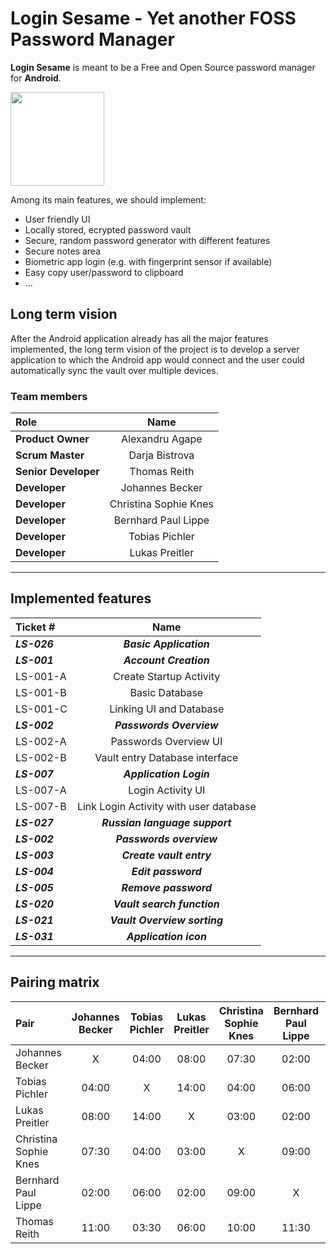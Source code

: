 # Login Sesame - Yet another FOSS Password Manager

**Login Sesame** is meant to be a Free and Open Source password manager for **Android**.

<img src="https://i.postimg.cc/ydrZsWh9/login-sesame-icon.png" width="150">

Among its main features, we should implement:
  
  * User friendly UI
  * Locally stored, ecrypted password vault
  * Secure, random password generator with different features
  * Secure notes area
  * Biometric app login (e.g. with fingerprint sensor if available)
  * Easy copy user/password to clipboard
  * ...

## Long term vision
After the Android application already has all the major features implemented, the long
term vision of the project is to develop a server application to which the Android app
would connect and the user could automatically sync the vault over multiple devices.

### Team members

| Role                    | Name                  | 
| :---                    |    :----:             |
| **Product Owner**       |   Alexandru Agape     |
| **Scrum Master**        |   Darja Bistrova      |
| **Senior Developer**    | Thomas Reith          |
| **Developer**           | Johannes Becker       |
| **Developer**           | Christina Sophie Knes |
| **Developer**           | Bernhard Paul Lippe   |
| **Developer**           | Tobias Pichler        |
| **Developer**           | Lukas Preitler        |

----

## Implemented features
| Ticket #       | Name                                      | 
| :---           |    :----:                                 |
| _**LS-026**_   |    _**Basic Application**_                |
| _**LS-001**_   |    _**Account Creation**_                 |
| LS-001-A       |    Create Startup Activity                |
| LS-001-B       |    Basic Database                         |
| LS-001-C       |    Linking UI and Database                |
| _**LS-002**_   |    _**Passwords Overview**_               |
| LS-002-A       |    Passwords Overview UI                  |
| LS-002-B       |    Vault entry Database interface         |
| _**LS-007**_   |    _**Application Login**_                |
| LS-007-A       |    Login Activity UI                      |
| LS-007-B       |    Link Login Activity with user database |
| _**LS-027**_   |    _**Russian language support**_         |
| _**LS-002**_   |    _**Passwords overview**_               |
| _**LS-003**_   |    _**Create vault entry**_               |
| _**LS-004**_   |    _**Edit password**_                    |
| _**LS-005**_   |    _**Remove password**_                  |
| _**LS-020**_   |    _**Vault search function**_            |
| _**LS-021**_   |    _**Vault Overview sorting**_           |
| _**LS-031**_   |    _**Application icon**_                 |

----
## Pairing matrix

| Pair                  | Johannes Becker   	  | Tobias Pichler              | Lukas Preitler       | Christina Sophie Knes | Bernhard Paul Lippe   | Thomas Reith |
| :---                  |    :----:            |    :----:                   |    :----:            |    :----:             |    :----:             |    :----:    |   
| Johannes Becker       | X                    | 04:00                       | 08:00                | 07:30                 | 02:00                 | 11:00        |
| Tobias Pichler        | 04:00                | X                           | 14:00                | 04:00                 | 06:00                 | 03:30        |
| Lukas Preitler        | 08:00                | 14:00                       | X                    | 03:00                 | 02:00                 | 06:00        |
| Christina Sophie Knes | 07:30                | 04:00                       | 03:00                | X                     | 09:00                 | 10:00        |
| Bernhard Paul Lippe   | 02:00                | 06:00                       | 02:00                | 09:00                 | X                     | 11:30        |
| Thomas Reith          | 11:00                | 03:30                       | 06:00                | 10:00                 | 11:30                 | X            |

